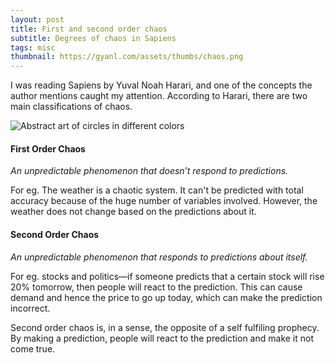 ```yaml
---
layout: post
title: First and second order chaos
subtitle: Degrees of chaos in Sapiens
tags: misc
thumbnail: https://gyanl.com/assets/thumbs/chaos.png
---
```


I was reading Sapiens by Yuval Noah Harari, and one of the concepts the author mentions caught my attention. According to Harari, there are two main classifications of chaos.

![Abstract art of circles in different colors](https://gyanl.com/assets/chaos-halftone.jpg)

#### First Order Chaos
*An unpredictable phenomenon that doesn’t respond to predictions.*

For eg. The weather is a chaotic system. It can't be predicted with total accuracy because of the huge number of variables involved. However, the weather does not change based on the predictions about it. 

#### Second Order Chaos 
*An unpredictable phenomenon that responds to predictions about itself.*

For eg. stocks and politics—if someone predicts that a certain stock will rise 20% tomorrow, then people will react to the prediction. This can cause demand and hence the price to go up today, which can make the prediction incorrect. 

Second order chaos is, in a sense, the opposite of a self fulfiling prophecy. By making a prediction, people will react to the prediction and make it not come true. 